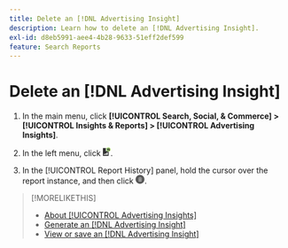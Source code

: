 ```yaml
---
title: Delete an [!DNL Advertising Insight]
description: Learn how to delete an [!DNL Advertising Insight].
exl-id: d8eb5991-aee4-4b28-9633-51eff2def599
feature: Search Reports
---
```

# Delete an [!DNL Advertising Insight]

1. In the main menu, click **[!UICONTROL Search, Social, & Commerce] > [!UICONTROL Insights & Reports] > [!UICONTROL Advertising Insights]**.

2. In the left menu, click ![Reports](/help/search-social-commerce/assets/insight-reports.png "Reports").

3. In the [!UICONTROL Report History] panel, hold the cursor over the report instance, and then click ![Delete](/help/search-social-commerce/assets/insight-delete.png "Delete").

>[!MORELIKETHIS]
>
>* [About [!UICONTROL Advertising Insights]](insight-about.md)
>* [Generate an [!DNL Advertising Insight]](insight-generate.md)
>* [View or save an [!DNL Advertising Insight]](insight-view-save.md)
